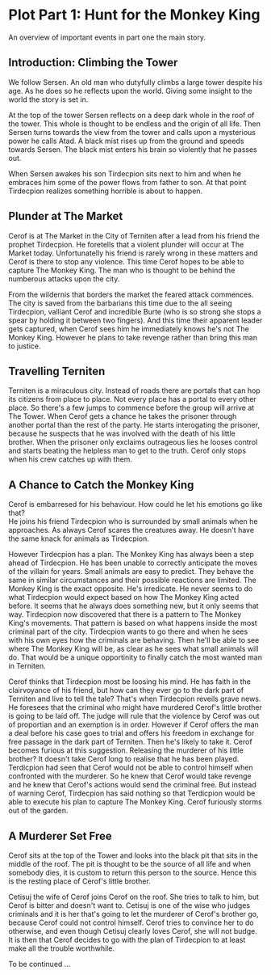 Plot Part 1: Hunt for the Monkey King
=====================================

An overview of important events in part one the main story.


Introduction: Climbing the Tower
--------------------------------

We follow Sersen. An old man who dutyfully climbs a large tower despite his age.
As he does so he reflects upon the world. Giving some insight to the world the story is set in.

At the top of the tower Sersen reflects on a deep dark whole in the roof of the tower.
This whole is thought to be endless and the origin of all life.
Then Sersen turns towards the view from the tower and calls upon a mysterious power he calls Atad.
A black mist rises up from the ground and speeds towards Sersen.
The black mist enters his brain so violently that he passes out.

When Sersen awakes his son Tirdecpion sits next to him and when he embraces him some of the power flows from father to son.
At that point Tirdecpion realizes something horrible is about to happen.
 

Plunder at The Market
---------------------

Cerof is at The Market in the City of Terniten after a lead from his friend the prophet Tirdecpion.
He foretells that a violent plunder will occur at The Market today.
Unfortunatelly his friend is rarely wrong in these matters and Cerof is there to stop any violence.
This time Cerof hopes to be able to capture The Monkey King.
The man who is thought to be behind the numberous attacks upon the city.

From the wildernis that borders the market the feared attack commences.
The city is saved from the barbarians this time due to the all seeing Tirdecpion, valliant Cerof and incredible Burte
(who is so strong she stops a spear by holding it between two fingers).
And this time their apparent leader gets captured, when Cerof sees him he immediately knows he's not The Monkey King.
However he plans to take revenge rather than bring this man to justice.


Travelling Terniten
-------------------

Terniten is a miraculous city. Instead of roads there are portals that can hop its citizens from place to place.
Not every place has a portal to every other place. So there's a few jumps to commence before the group will arrive at The Tower.
When Cerof gets a chance he takes the prisoner through another portal than the rest of the party.
He starts interogating the prisoner, because he suspects that he was involved with the death of his little brother.
When the prisoner only exclaims outrageous lies he looses control and starts beating the helpless man to get to the truth.
Cerof only stops when his crew catches up with them.


A Chance to Catch the Monkey King
---------------------------------

Cerof is embarresed for his behaviour. How could he let his emotions go like that?  
He joins his friend Tirdecpion who is surrounded by small animals when he approaches.
As always Cerof scares the creatures away. He doesn't have the same knack for animals as Tirdecpion.

However Tirdecpion has a plan.
The Monkey King has always been a step ahead of Tirdecpion. He has been unable to correctly anticipate the moves of the villain for years.
Small animals are easy to predict. They behave the same in similar circumstances and their possible reactions are limited.
The Monkey King is the exact opposite. He's irredicate.
He never seems to do what Tirdecpion would expect based on how The Monkey King acted before.
It seems that he always does something new, but it only seems that way.
Tirdecpion now discovered that there is a pattern to The Monkey King's movements.
That pattern is based on what happens inside the most criminal part of the city.
Tirdecpion wants to go there and when he sees with his own eyes how the criminals are behaving.
Then he'll be able to see where The Monkey King will be, as clear as he sees what small animals will do.
That would be a unique opportinity to finally catch the most wanted man in Terniten.

Cerof thinks that Tirdecpion most be loosing his mind.
He has faith in the clairvoyance of his friend, but how can they ever go to the dark part of Terniten and live to tell the tale?
That's when Tirdecpion reveils grave news. He foresees that the criminal who might have murdered Cerof's little brother is going to be laid off.
The judge will rule that the violence by Cerof was out of proportian and an exemption is in order.
However if Cerof offers the man a deal before his case goes to trial and offers his freedom in exchange for free passage in the dark part of Terniten.
Then he's likely to take it.
Cerof becomes furious at this suggestion. Releasing the murderer of his little brother?
It doesn't take Cerof long to realise that he has been played.
Terdicpion had seen that Cerof would not be able to control himself when confronted with the murderer.
So he knew that Cerof would take revenge and he knew that Cerof's actions would send the criminal free. 
But instead of warning Cerof, Tirdecpion has said nothing so that Terdicpion would be able to execute his plan to capture The Monkey King.
Cerof furiously storms out of the garden.


A Murderer Set Free
-------------------

Cerof sits at the top of the Tower and looks into the black pit that sits in the middle of the roof.
The pit is thought to be the source of all life and when somebody dies,
it is custom to return this person to the source.
Hence this is the resting place of Cerof's little brother.

Cetisuj the wife of Cerof joins Cerof on the roof. She tries to talk to him, but Cerof is bitter and doesn't want to.
Cetisuj is one of the wise who judges criminals and it is her that's going to let the murderer of Cerof's brother go,
because Cerof could not control himself.
Cerof tries to convince her to do otherwise, and even though Cetisuj clearly loves Cerof, she will not budge.
It is then that Cerof decides to go with the plan of Tirdecpion to at least make all the trouble worthwhile.


To be continued ...
